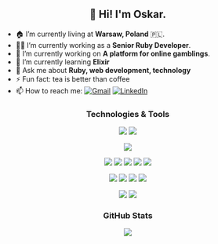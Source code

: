 <h2 align="center">👋 Hi! I'm Oskar.</h2>

- 🏠 I’m currently living at **Warsaw, Poland** 🇵🇱.
- 👨‍💻 I’m currently working as a **Senior Ruby Developer**. 
- 🔭 I’m currently working on **A platform for online gamblings**.
- 🌱 I’m currently learning **Elixir**
- 💬 Ask me about **Ruby, web development, technology**
- ⚡ Fun fact: tea is better than coffee
- 📫 How to reach me: [![Gmail](https://img.shields.io/badge/-GMAIL-D14836?style=for-the-badge&logo=gmail&logoColor=white)](mailto:janusz.oskar@gmail.com)
[![LinkedIn](https://img.shields.io/badge/-LINKEDIN-0077B5?style=for-the-badge&logo=linkedin&logoColor=white)](https://www.linkedin.com/in/oskar.janusz/)

<span align="center">

### Technologies & Tools

![](https://img.shields.io/badge/ruby-red?style=for-the-badge&logo=ruby)
![](https://img.shields.io/badge/elixir-blueviolet?style=for-the-badge&logo=elixir)

![](https://img.shields.io/badge/vue-black?style=for-the-badge&logo=vue.js)

![](https://img.shields.io/badge/heroku-black?style=for-the-badge&logo=heroku)
![](https://img.shields.io/badge/aws-black?style=for-the-badge&logo=amazon)
![](https://img.shields.io/badge/netlify-black?style=for-the-badge&logo=netlify)
![](https://img.shields.io/badge/ovh-black?style=for-the-badge&logo=ovh)
![](https://img.shields.io/badge/docker-black?style=for-the-badge&logo=docker)

![](https://img.shields.io/badge/git-black?style=for-the-badge&logo=git)
![](https://img.shields.io/badge/github-black?style=for-the-badge&logo=github)
![](https://img.shields.io/badge/CircleCI-black?style=for-the-badge&logo=circleci)
![](https://img.shields.io/badge/jira-black?style=for-the-badge&logo=jira)

![](https://img.shields.io/badge/stripe-black?style=for-the-badge&logo=stripe)
![](https://img.shields.io/badge/paypal-black?style=for-the-badge&logo=paypal)

### GitHub Stats

![](https://github-readme-stats.vercel.app/api?username=oskaror&theme=algolia&show_icons=true&count_private=true&hide=stars)

</span>
